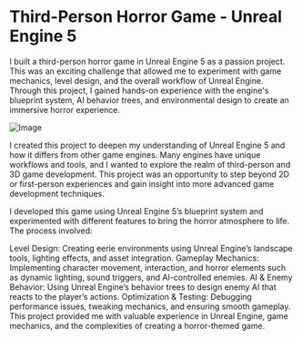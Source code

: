 # Third-Person Horror Game - Unreal Engine 5

I built a third-person horror game in Unreal Engine 5 as a passion project. This was an exciting challenge that allowed me to experiment with game mechanics, level design, and the overall workflow of Unreal Engine. Through this project, I gained hands-on experience with the engine's blueprint system, AI behavior trees, and environmental design to create an immersive horror experience.

![Image](https://github.com/user-attachments/assets/7998ab2c-16c5-4d71-bd6d-7bd52eded83a)






I created this project to deepen my understanding of Unreal Engine 5 and how it differs from other game engines. Many engines have unique workflows and tools, and I wanted to explore the realm of third-person and 3D game development. This project was an opportunity to step beyond 2D or first-person experiences and gain insight into more advanced game development techniques.





I developed this game using Unreal Engine 5’s blueprint system and experimented with different features to bring the horror atmosphere to life. The process involved:

Level Design: Creating eerie environments using Unreal Engine’s landscape tools, lighting effects, and asset integration.
Gameplay Mechanics: Implementing character movement, interaction, and horror elements such as dynamic lighting, sound triggers, and AI-controlled enemies.
AI & Enemy Behavior: Using Unreal Engine’s behavior trees to design enemy AI that reacts to the player’s actions.
Optimization & Testing: Debugging performance issues, tweaking mechanics, and ensuring smooth gameplay.
This project provided me with valuable experience in Unreal Engine, game mechanics, and the complexities of creating a horror-themed game.
